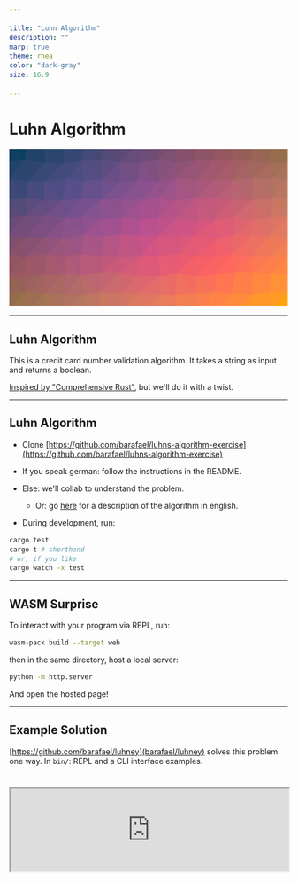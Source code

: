 ```yaml
---

title: "Luhn Algorithm"
description: ""
marp: true
theme: rhea
color: "dark-gray"
size: 16:9

---
```


<!--
paginate: true
 -->
<!-- 
_footer: ''
_paginate: false
 -->
<!-- _class: lead -->

# Luhn Algorithm

![bg](images/intro.png)

---

<!-- header: ' ' -->

## Luhn Algorithm

This is a credit card number validation algorithm.
It takes a string as input and returns a boolean.

[Inspired by "Comprehensive Rust"](https://comprehensive-rust.pages.dev/exercises/day-2/luhn#luhn-algorithm), but we'll do it with a twist.

---

## Luhn Algorithm

* Clone [https://github.com/barafael/luhns-algorithm-exercise](https://github.com/barafael/luhns-algorithm-exercise)

* If you speak german: follow the instructions in the README.

* Else: we'll collab to understand the problem.
  * Or: go [here](https://comprehensive-rust.pages.dev/exercises/day-2/luhn#luhn-algorithm) for a description of the algorithm in english.

* During development, run:

````bash
cargo test
cargo t # shorthand
# or, if you like
cargo watch -x test
````

---

## WASM Surprise

To interact with your program via REPL, run:

````bash
wasm-pack build --target web
````

then in the same directory, host a local server:

````bash
python -m http.server
````

And open the hosted page!

---

## Example Solution

[https://github.com/barafael/luhney](barafael/luhney) solves this problem one way.
In `bin/`: REPL and a CLI interface examples.

<iframe style="margin-top:5%" width="100%" height="60%" src="https://barafael.github.io/luhney/">
</iframe>
